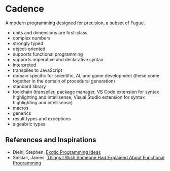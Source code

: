 # Cadence
A modern programming designed for precision, a subset of Fugue.

* units and dimensions are first-class
* complex numbers
* strongly typed
* object-oriented
* supports functional programming
* supports imperative and declarative syntax
* interpreted
* transpiles to JavaScript
* domain specific for scientific, AI, and game development (these come together in the domain of procedural generation)
* standard library
* toolchain (transpiler, package manager, VS Code extension for syntax highlighting and intellisense, Visual Studio extension for syntax highlighting and intellisense)
* macros
* generics
* result types and exceptions
* algeabric types


## References and Inspirations
* Diehl, Stephen. [Exotic Programming Ideas](https://www.stephendiehl.com/posts/exotic01.html)
* Sinclair, James. [Things I Wish Someone Had Explained About Functional Programming](https://jrsinclair.com/articles/2019/what-i-wish-someone-had-explained-about-functional-programming/)
